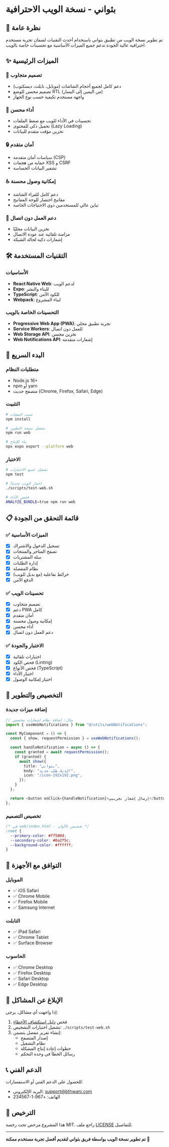 # بثواني - نسخة الويب الاحترافية

## 🌟 نظرة عامة

تم تطوير نسخة الويب من تطبيق بثواني باستخدام أحدث التقنيات لضمان تجربة مستخدم احترافية عالية الجودة تدعم جميع الميزات الأساسية مع تحسينات خاصة بالويب.

## ✨ الميزات الرئيسية

### 📱 تصميم متجاوب

- دعم كامل لجميع أحجام الشاشات (موبايل، تابلت، ديسكتوب)
- تصميم محسن للوضع RTL (من اليمين إلى اليسار)
- واجهة مستخدم تكيفية حسب نوع الجهاز

### 🚀 أداء محسن

- تحسينات في الأداء للويب مع ضغط الملفات
- تحميل ذكي للمحتوى (Lazy Loading)
- تخزين مؤقت متقدم للبيانات

### 🔒 أمان متقدم

- سياسات أمان متقدمة (CSP)
- حماية من هجمات XSS و CSRF
- تشفير البيانات الحساسة

### ♿ إمكانية وصول محسنة

- دعم كامل للقراء الشاشة
- مفاتيح اختصار للوحة المفاتيح
- تباين عالي للمستخدمين ذوي الاحتياجات الخاصة

### 📴 دعم العمل دون اتصال

- تخزين البيانات محليًا
- مزامنة تلقائية عند عودة الاتصال
- إشعارات ذكية لحالة الشبكة

## 🛠️ التقنيات المستخدمة

### الأساسيات

- **React Native Web**: لدعم الويب
- **Expo**: للبناء والنشر
- **TypeScript**: للكود الآمن
- **Webpack**: لبناء المشروع

### التحسينات الخاصة بالويب

- **Progressive Web App (PWA)**: تجربة تطبيق محلي
- **Service Workers**: للعمل دون اتصال
- **Web Storage API**: تخزين محسن
- **Web Notifications API**: إشعارات متقدمة

## 🚀 البدء السريع

### متطلبات النظام

- Node.js 16+
- npm أو yarn
- متصفح حديث (Chrome, Firefox, Safari, Edge)

### التثبيت

```bash
# تثبيت التبعيات
npm install

# تشغيل نسخة التطوير
npm run web

# بناء للإنتاج
npx expo export --platform web
```

### الاختبار

```bash
# تشغيل جميع الاختبارات
npm test

# اختبار الويب تحديدًا
./scripts/test-web.sh

# فحص الأداء
ANALYZE_BUNDLE=true npm run web
```

## 📋 قائمة التحقق من الجودة

### ✅ الميزات الأساسية

- [x] تسجيل الدخول والاشتراك
- [x] تصفح المتاجر والمنتجات
- [x] سلة المشتريات
- [x] إدارة الطلبات
- [x] نظام المفضلة
- [x] خرائط تفاعلية (مع بديل للويب)
- [x] الدفع الآمن

### ✅ تحسينات الويب

- [x] تصميم متجاوب
- [x] دعم PWA كامل
- [x] أمان متقدم
- [x] إمكانية وصول محسنة
- [x] أداء محسن
- [x] دعم العمل دون اتصال

### ✅ الاختبار والجودة

- [x] اختبارات تلقائية
- [x] فحص الكود (Linting)
- [x] فحص الأنواع (TypeScript)
- [x] اختبار الأداء
- [x] اختبار إمكانية الوصول

## 🔧 التخصيص والتطوير

### إضافة ميزات جديدة

```typescript
// مثال: إضافة نظام إشعارات مخصص
import { useWebNotifications } from "@/utils/webNotifications";

const MyComponent = () => {
  const { show, requestPermission } = useWebNotifications();

  const handleNotification = async () => {
    const granted = await requestPermission();
    if (granted) {
      await show({
        title: "بثواني",
        body: "لديك طلب جديد!",
        icon: "/icon-192x192.png",
      });
    }
  };

  return <button onClick={handleNotification}>إرسال إشعار تجريبي</button>;
};
```

### تخصيص التصميم

```css
/* في web/index.html - تخصيص الألوان */
:root {
  --primary-color: #ff500d;
  --secondary-color: #0a2f5c;
  --background-color: #ffffff;
}
```

## 📱 التوافق مع الأجهزة

### الموبايل

- ✅ iOS Safari
- ✅ Chrome Mobile
- ✅ Firefox Mobile
- ✅ Samsung Internet

### التابلت

- ✅ iPad Safari
- ✅ Chrome Tablet
- ✅ Surface Browser

### الحاسوب

- ✅ Chrome Desktop
- ✅ Firefox Desktop
- ✅ Safari Desktop
- ✅ Edge Desktop

## 🐛 الإبلاغ عن المشاكل

إذا واجهت أي مشاكل، يرجى:

1. فحص [دليل استكشاف الأخطاء](TROUBLESHOOTING.md)
2. تشغيل اختبارات التشخيص: `./scripts/test-web.sh`
3. إنشاء تقرير مفصل يتضمن:
   - إصدار المتصفح
   - نظام التشغيل
   - خطوات إعادة إنتاج المشكلة
   - رسائل الخطأ في وحدة التحكم

## 📞 الدعم الفني

للحصول على الدعم الفني أو الاستفسارات:

- البريد الإلكتروني: support@bthwani.com
- الهاتف: +967-1-234567

## 📄 الترخيص

هذا المشروع مرخص تحت رخصة MIT. راجع ملف [LICENSE](LICENSE) للتفاصيل.

---

**تم تطوير نسخة الويب بواسطة فريق بثواني لتقديم أفضل تجربة مستخدم ممكنة** 🚀

